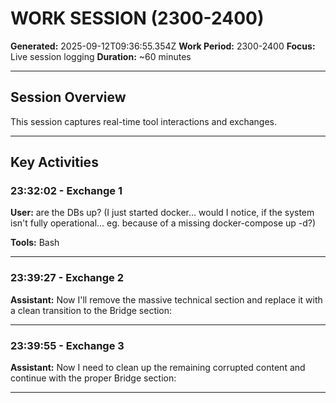 # WORK SESSION (2300-2400)

**Generated:** 2025-09-12T09:36:55.354Z
**Work Period:** 2300-2400
**Focus:** Live session logging
**Duration:** ~60 minutes

---

## Session Overview

This session captures real-time tool interactions and exchanges.

---

## Key Activities

### 23:32:02 - Exchange 1

**User:** are the DBs up? (I just started docker... would I notice, if the system isn't fully operational... eg. because of a missing docker-compose up -d?)

**Tools:** Bash

---

### 23:39:27 - Exchange 2

**Assistant:** Now I'll remove the massive technical section and replace it with a clean transition to the Bridge section:

---

### 23:39:55 - Exchange 3

**Assistant:** Now I need to clean up the remaining corrupted content and continue with the proper Bridge section:

---

